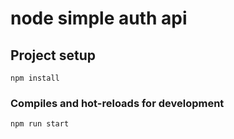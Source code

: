 # node simple auth api

## Project setup

```
npm install
```

### Compiles and hot-reloads for development

```
npm run start
```
